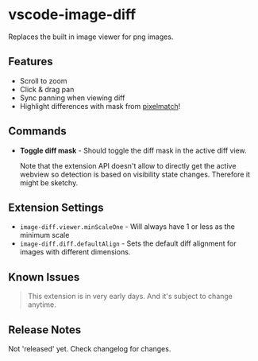 # vscode-image-diff

Replaces the built in image viewer for png images.

## Features

- Scroll to zoom
- Click & drag pan
- Sync panning when viewing diff
- Highlight differences with mask from [pixelmatch](https://github.com/mapbox/pixelmatch)!

## Commands

- **Toggle diff mask** - Should toggle the diff mask in the active diff view.

  Note that the extension API doesn't allow to directly get the active webview
  so detection is based on visibility state changes. Therefore it might be
  sketchy.


## Extension Settings

- `image-diff.viewer.minScaleOne` - Will always have 1 or less as the minimum scale
- `image-diff.diff.defaultAlign` - Sets the default diff alignment for images with different dimensions.

## Known Issues

> This extension is in very early days. And it's subject to change anytime.

## Release Notes

Not 'released' yet. Check changelog for changes.
